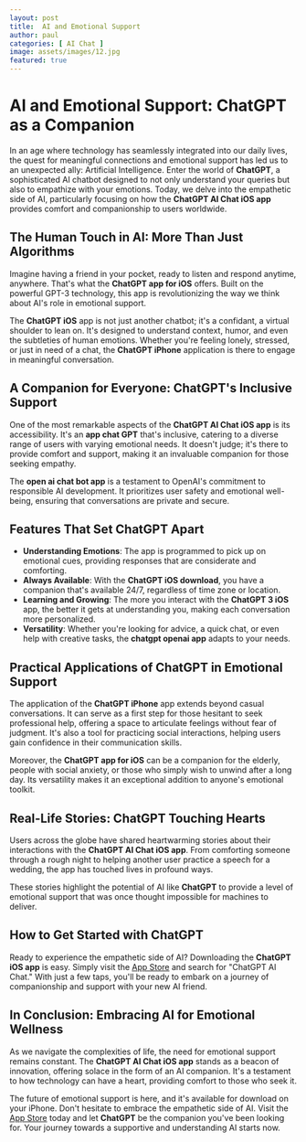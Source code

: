 ```yaml
---
layout: post
title:  AI and Emotional Support
author: paul
categories: [ AI Chat ]
image: assets/images/12.jpg
featured: true
---
```


# AI and Emotional Support: ChatGPT as a Companion

In an age where technology has seamlessly integrated into our daily lives, the quest for meaningful connections and emotional support has led us to an unexpected ally: Artificial Intelligence. Enter the world of **ChatGPT**, a sophisticated AI chatbot designed to not only understand your queries but also to empathize with your emotions. Today, we delve into the empathetic side of AI, particularly focusing on how the **ChatGPT AI Chat iOS app** provides comfort and companionship to users worldwide.

## The Human Touch in AI: More Than Just Algorithms

Imagine having a friend in your pocket, ready to listen and respond anytime, anywhere. That's what the **ChatGPT app for iOS** offers. Built on the powerful GPT-3 technology, this app is revolutionizing the way we think about AI's role in emotional support.

The **ChatGPT iOS** app is not just another chatbot; it's a confidant, a virtual shoulder to lean on. It's designed to understand context, humor, and even the subtleties of human emotions. Whether you're feeling lonely, stressed, or just in need of a chat, the **ChatGPT iPhone** application is there to engage in meaningful conversation.

## A Companion for Everyone: ChatGPT's Inclusive Support

One of the most remarkable aspects of the **ChatGPT AI Chat iOS app** is its accessibility. It's an **app chat GPT** that's inclusive, catering to a diverse range of users with varying emotional needs. It doesn't judge; it's there to provide comfort and support, making it an invaluable companion for those seeking empathy.

The **open ai chat bot app** is a testament to OpenAI's commitment to responsible AI development. It prioritizes user safety and emotional well-being, ensuring that conversations are private and secure.

## Features That Set ChatGPT Apart

- **Understanding Emotions**: The app is programmed to pick up on emotional cues, providing responses that are considerate and comforting.
- **Always Available**: With the **ChatGPT iOS download**, you have a companion that's available 24/7, regardless of time zone or location.
- **Learning and Growing**: The more you interact with the **ChatGPT 3 iOS** app, the better it gets at understanding you, making each conversation more personalized.
- **Versatility**: Whether you're looking for advice, a quick chat, or even help with creative tasks, the **chatgpt openai app** adapts to your needs.

## Practical Applications of ChatGPT in Emotional Support

The application of the **ChatGPT iPhone** app extends beyond casual conversations. It can serve as a first step for those hesitant to seek professional help, offering a space to articulate feelings without fear of judgment. It's also a tool for practicing social interactions, helping users gain confidence in their communication skills.

Moreover, the **ChatGPT app for iOS** can be a companion for the elderly, people with social anxiety, or those who simply wish to unwind after a long day. Its versatility makes it an exceptional addition to anyone's emotional toolkit.

## Real-Life Stories: ChatGPT Touching Hearts

Users across the globe have shared heartwarming stories about their interactions with the **ChatGPT AI Chat iOS app**. From comforting someone through a rough night to helping another user practice a speech for a wedding, the app has touched lives in profound ways.

These stories highlight the potential of AI like **ChatGPT** to provide a level of emotional support that was once thought impossible for machines to deliver.

## How to Get Started with ChatGPT

Ready to experience the empathetic side of AI? Downloading the **ChatGPT iOS app** is easy. Simply visit the [App Store](https://apps.apple.com/us/app/ai-ask-chat-with-ai-bots/id6472484891) and search for "ChatGPT AI Chat." With just a few taps, you'll be ready to embark on a journey of companionship and support with your new AI friend.

## In Conclusion: Embracing AI for Emotional Wellness

As we navigate the complexities of life, the need for emotional support remains constant. The **ChatGPT AI Chat iOS app** stands as a beacon of innovation, offering solace in the form of an AI companion. It's a testament to how technology can have a heart, providing comfort to those who seek it.

The future of emotional support is here, and it's available for download on your iPhone. Don't hesitate to embrace the empathetic side of AI. Visit the [App Store](https://apps.apple.com/us/app/ai-ask-chat-with-ai-bots/id6472484891) today and let **ChatGPT** be the companion you've been looking for. Your journey towards a supportive and understanding AI starts now.
